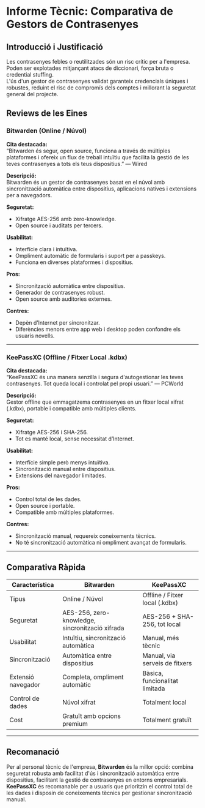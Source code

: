 # Informe Tècnic: Comparativa de Gestors de Contrasenyes

## Introducció i Justificació

Les contrasenyes febles o reutilitzades són un risc crític per a l'empresa. Poden ser explotades mitjançant atacs de diccionari, força bruta o credential stuffing.  
L'ús d'un gestor de contrasenyes validat garanteix credencials úniques i robustes, reduint el risc de compromís dels comptes i millorant la seguretat general del projecte.

## Reviews de les Eines

### Bitwarden (Online / Núvol)

**Cita destacada:**  
“Bitwarden és segur, open source, funciona a través de múltiples plataformes i ofereix un flux de treball intuïtiu que facilita la gestió de les teves contrasenyes a tots els teus dispositius.” — Wired

**Descripció:**  
Bitwarden és un gestor de contrasenyes basat en el núvol amb sincronització automàtica entre dispositius, aplicacions natives i extensions per a navegadors.

**Seguretat:**  
- Xifratge AES-256 amb zero-knowledge.  
- Open source i auditats per tercers.

**Usabilitat:**  
- Interfície clara i intuïtiva.  
- Ompliment automàtic de formularis i suport per a passkeys.  
- Funciona en diverses plataformes i dispositius.

**Pros:**  
- Sincronització automàtica entre dispositius.  
- Generador de contrasenyes robust.  
- Open source amb auditories externes.

**Contres:**  
- Depèn d’Internet per sincronitzar.  
- Diferències menors entre app web i desktop poden confondre els usuaris novells.

---

### KeePassXC (Offline / Fitxer Local .kdbx)

**Cita destacada:**  
“KeePassXC és una manera senzilla i segura d'autogestionar les teves contrasenyes. Tot queda local i controlat pel propi usuari.” — PCWorld

**Descripció:**  
Gestor offline que emmagatzema contrasenyes en un fitxer local xifrat (.kdbx), portable i compatible amb múltiples clients.

**Seguretat:**  
- Xifratge AES-256 i SHA-256.  
- Tot es manté local, sense necessitat d’Internet.

**Usabilitat:**  
- Interfície simple però menys intuïtiva.  
- Sincronització manual entre dispositius.  
- Extensions del navegador limitades.

**Pros:**  
- Control total de les dades.  
- Open source i portable.  
- Compatible amb múltiples plataformes.

**Contres:**  
- Sincronització manual, requereix coneixements tècnics.  
- No té sincronització automàtica ni ompliment avançat de formularis.  

---

## Comparativa Ràpida

| Característica         | Bitwarden                           | KeePassXC                          |
|------------------------|------------------------------------|-----------------------------------|
| Tipus                  | Online / Núvol                     | Offline / Fitxer local (.kdbx)    |
| Seguretat              | AES-256, zero-knowledge, sincronització xifrada | AES-256 + SHA-256, tot local      |
| Usabilitat             | Intuïtiu, sincronització automàtica | Manual, més tècnic                 |
| Sincronització         | Automàtica entre dispositius       | Manual, via serveis de fitxers     |
| Extensió navegador     | Completa, ompliment automàtic      | Bàsica, funcionalitat limitada     |
| Control de dades       | Núvol xifrat                        | Totalment local                     |
| Cost                   | Gratuït amb opcions premium        | Totalment gratuït                  |

---

## Recomanació

Per al personal tècnic de l'empresa, **Bitwarden** és la millor opció: combina seguretat robusta amb facilitat d'ús i sincronització automàtica entre dispositius, facilitant la gestió de contrasenyes en entorns empresarials.  
**KeePassXC** és recomanable per a usuaris que prioritzin el control total de les dades i disposin de coneixements tècnics per gestionar sincronització manual.

